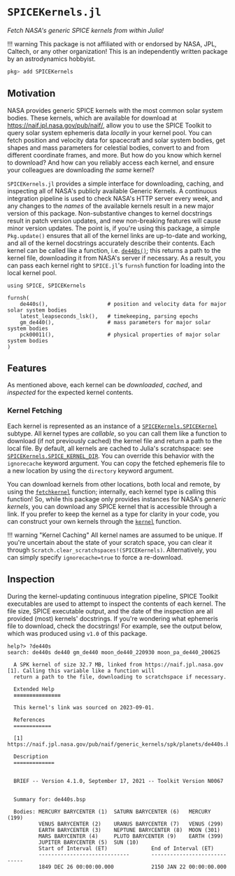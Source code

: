 # `SPICEKernels.jl`

_Fetch NASA's generic SPICE kernels from within Julia!_

!!! warning
    This package is not affiliated with or endorsed by NASA, JPL, Caltech, or any other 
    organization! This is an independently written package by an astrodynamics hobbyist.


```julia
pkg> add SPICEKernels
```

## Motivation

NASA provides generic SPICE kernels with the most common solar system bodies. These kernels,
which are available for download at <https://naif.jpl.nasa.gov/pub/naif/>, allow you to 
use the SPICE Toolkit to query solar system ephemeris data _locally_ in your kernel pool.
You can fetch position and velocity data for spacecraft and solar system bodies, get shapes 
and mass parameters for celestial bodies, convert to and from different coordinate frames, 
and more. But how do you know which kernel to download? And how can you reliably access 
each kernel, and ensure your colleagues are downloading _the same_ kernel?

`SPICEKernels.jl` provides a simple interface for downloading, caching, and inspecting
all of NASA's publicly available Generic Kernels. A continuous integration pipeline is 
used to check NASA's HTTP server every week, and any changes to the _names_ of the available
kernels result in a new major version of this package. Non-substantive changes to kernel
docstrings result in patch version updates, and new non-breaking features will cause 
minor version updates. The point is, if you're using this package, a simple `Pkg.update()`
ensures that all of the kernel links are up-to-date and working, and all of the kernel 
docstrings accurately describe their contents. Each kernel can be called like a function,
i.e. [`de440s()`](@ref); this returns a path to the kernel file, downloading it from NASA's 
server if necessary. As a result, you can pass each kernel right to `SPICE.jl`'s `furnsh` 
function for loading into the local kernel pool.

```@example
using SPICE, SPICEKernels

furnsh(
    de440s(),                   # position and velocity data for major solar system bodies
    latest_leapseconds_lsk(),   # timekeeping, parsing epochs
    gm_de440(),                 # mass parameters for major solar system bodies
    pck00011(),                 # physical properties of major solar system bodies
)
```

## Features

As mentioned above, each kernel can be _downloaded_, _cached_, and _inspected_ for the 
expected kernel contents. 

### Kernel Fetching

Each kernel is represented as an instance of a [`SPICEKernels.SPICEKernel`](@ref) subtype. All kernel 
types are _callable_, so you can call them like a function to download (if not previously
cached) the kernel file and return a path to the local file. By default, all kernels are 
cached to Julia's scratchspace: see [`SPICEKernels.SPICE_KERNEL_DIR`](@ref). You can override this 
behavior with the `ignorecache` keyword argument. You can copy the fetched ephemeris file 
to a new location by using the `directory` keyword argument. 

You can download kernels from other locations, both local and remote, by using the 
[`fetchkernel`](@ref) function; internally, each kernel type is calling this function!
So, while this package only provides instances for NASA's _generic kernels_, you can 
download any SPICE kernel that is accessible through a link. If you prefer to keep the 
kernel as a type for clarity in your code, you can construct your own kernels through the 
[`kernel`](@ref) function.

!!! warning "Kernel Caching"
    All kernel names are assumed to be unique. If you're uncertain about the state of your
    scratch space, you can clear it through `Scratch.clear_scratchspaces!(SPICEKernels)`.
    Alternatively, you can simply specify `ignorecache=true` to force a re-download.

## Inspection

During the kernel-updating continuous integration pipeline, SPICE Toolkit executables 
are used to attempt to inspect the contents of each kernel. The file size, SPICE executable
output, and the date of the inspection are all provided (most) kernels' docstrings. If 
you're wondering what ephemeris file to download, check the docstrings! For example, 
see the output below, which was produced using `v1.0` of this package.

```
help?> ?de440s
search: de440s de440 gm_de440 moon_de440_220930 moon_pa_de440_200625

  A SPK kernel of size 32.7 MB, linked from https://naif.jpl.nasa.gov [1]. Calling this variable like a function will
  return a path to the file, downloading to scratchspace if necessary.

  Extended Help
  ≡≡≡≡≡≡≡≡≡≡≡≡≡≡≡

  This kernel's link was sourced on 2023-09-01.

  References
  ============

  [1] https://naif.jpl.nasa.gov/pub/naif/generic_kernels/spk/planets/de440s.bsp

  Description
  =============

   
  BRIEF -- Version 4.1.0, September 17, 2021 -- Toolkit Version N0067
   
   
  Summary for: de440s.bsp
   
  Bodies: MERCURY BARYCENTER (1)  SATURN BARYCENTER (6)   MERCURY (199)
          VENUS BARYCENTER (2)    URANUS BARYCENTER (7)   VENUS (299)
          EARTH BARYCENTER (3)    NEPTUNE BARYCENTER (8)  MOON (301)
          MARS BARYCENTER (4)     PLUTO BARYCENTER (9)    EARTH (399)
          JUPITER BARYCENTER (5)  SUN (10)
          Start of Interval (ET)              End of Interval (ET)
          -----------------------------       -----------------------------
          1849 DEC 26 00:00:00.000            2150 JAN 22 00:00:00.000
```